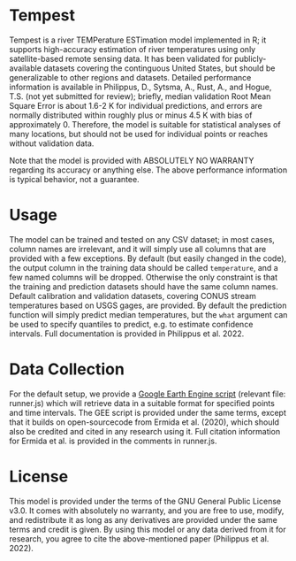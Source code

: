 # Tempest

Tempest is a river TEMPerature ESTimation model implemented in R; it supports high-accuracy estimation of river temperatures using only satellite-based remote sensing data.  It has been validated for publicly-available datasets covering the continguous United States, but should be generalizable to other regions and datasets.  Detailed performance information is available in Philippus, D., Sytsma, A., Rust, A., and Hogue, T.S. (not yet submitted for review); briefly, median validation Root Mean Square Error is about 1.6-2 K for individual predictions, and errors are normally distributed within roughly plus or minus 4.5 K with bias of approximately 0.  Therefore, the model is suitable for statistical analyses of many locations, but should not be used for individual points or reaches without validation data.

Note that the model is provided with ABSOLUTELY NO WARRANTY regarding its accuracy or anything else.  The above performance information is typical behavior, not a guarantee.

# Usage

The model can be trained and tested on any CSV dataset; in most cases, column names are irrelevant, and it will simply use all columns that are provided with a few exceptions.  By default (but easily changed in the code), the output column in the training data should be called `temperature`, and a few named columns will be dropped.  Otherwise the only constraint is that the training and prediction datasets should have the same column names.  Default calibration and validation datasets, covering CONUS stream temperatures based on USGS gages, are provided.  By default the prediction function will simply predict median temperatures, but the `what` argument can be used to specify quantiles to predict, e.g. to estimate confidence intervals.  Full documentation is provided in Philippus et al. 2022.

# Data Collection

For the default setup, we provide a [Google Earth Engine script](https://code.earthengine.google.com/?accept_repo=users/dphilippus_mines/RST) (relevant file: runner.js) which will retrieve data in a suitable format for specified points and time intervals.  The GEE script is provided under the same terms, except that it builds on open-sourcecode from Ermida et al. (2020), which should also be credited and cited in any research using it.  Full citation information for Ermida et al. is provided in the comments in runner.js.

# License

This model is provided under the terms of the GNU General Public License v3.0.  It comes with absolutely no warranty, and you are free to use, modify, and redistribute it as long as any derivatives are provided under the same terms and credit is given.  By using this model or any data derived from it for research, you agree to cite the above-mentioned paper (Philippus et al. 2022).
